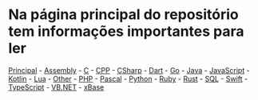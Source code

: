 # Na página principal do repositório tem informações importantes para ler

[Principal](https://github.com/maniero/SOpt/blob/master/Conceptual.md) - [Assembly](https://github.com/maniero/SOpt/blob/master/Assembly/Conceptual.md) - [C](https://github.com/maniero/SOpt/blob/master/C/Conceptual.md) - [CPP](https://github.com/maniero/SOpt/blob/master/CPP/Conceptual.md) - [CSharp](https://github.com/maniero/SOpt/blob/master/CSharp/Conceptual.md) - [Dart](https://github.com/maniero/SOpt/blob/master/Dart/Conceptual.md) - [Go](https://github.com/maniero/SOpt/blob/master/Go/Conceptual.md) - [Java](https://github.com/maniero/SOpt/blob/master/Java/Conceptual.md) - [JavaScript](https://github.com/maniero/SOpt/blob/master/JavaScript/Conceptual.md) - [Kotlin](https://github.com/maniero/SOpt/blob/master/Kotlin/Conceptual.md) - [Lua](https://github.com/maniero/SOpt/blob/master/Lua/Conceptual.md) - [Other](https://github.com/maniero/SOpt/blob/master/Other/Conceptual.md) - [PHP](https://github.com/maniero/SOpt/blob/master/PHP/Conceptual.md) - [Pascal](https://github.com/maniero/SOpt/blob/master/Pascal/Conceptual.md) - [Python](https://github.com/maniero/SOpt/blob/master/Python/Conceptual.md) - [Ruby](https://github.com/maniero/SOpt/blob/master/Ruby/Conceptual.md) - [Rust](https://github.com/maniero/SOpt/blob/master/Rust/Conceptual.md) - [SQL](https://github.com/maniero/SOpt/blob/master/SQL/Conceptual.md) - [Swift](https://github.com/maniero/SOpt/blob/master/Swift/Conceptual.md) - [TypeScript](https://github.com/maniero/SOpt/blob/master/TypeScript/Conceptual.md) - [VB.NET](https://github.com/maniero/SOpt/blob/master/VB.NET/Conceptual.md) - [xBase](https://github.com/maniero/SOpt/blob/master/xBase/Conceptual.md)
